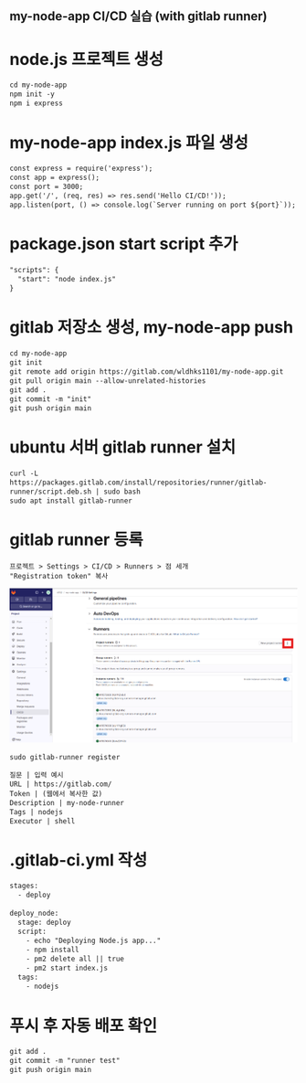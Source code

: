 ## my-node-app CI/CD 실습 (with gitlab runner)

# node.js 프로젝트 생성
```
cd my-node-app
npm init -y
npm i express 
```

# my-node-app index.js 파일 생성
```
const express = require('express');
const app = express();
const port = 3000;
app.get('/', (req, res) => res.send('Hello CI/CD!'));
app.listen(port, () => console.log(`Server running on port ${port}`));
```

# package.json start script 추가
```
"scripts": {
  "start": "node index.js"
}
```

# gitlab 저장소 생성, my-node-app push
```
cd my-node-app
git init
git remote add origin https://gitlab.com/wldhks1101/my-node-app.git
git pull origin main --allow-unrelated-histories
git add .
git commit -m "init"
git push origin main
```

# ubuntu 서버 gitlab runner 설치
```
curl -L https://packages.gitlab.com/install/repositories/runner/gitlab-runner/script.deb.sh | sudo bash
sudo apt install gitlab-runner
```

# gitlab runner 등록
```
프로젝트 > Settings > CI/CD > Runners > 점 세개
"Registration token" 복사
```
![alt text](image.png)
```
sudo gitlab-runner register
```

```
질문 | 입력 예시
URL | https://gitlab.com/
Token | (웹에서 복사한 값)
Description | my-node-runner
Tags | nodejs
Executor | shell
```

# .gitlab-ci.yml 작성
```
stages:
  - deploy

deploy_node:
  stage: deploy
  script:
    - echo "Deploying Node.js app..."
    - npm install
    - pm2 delete all || true
    - pm2 start index.js
  tags:
    - nodejs
```

# 푸시 후 자동 배포 확인
```
git add .
git commit -m "runner test"
git push origin main
```